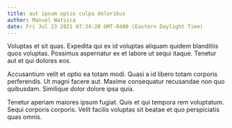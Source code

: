 ```yaml
---
title: aut ipsum optio culpa doloribus
author: Manuel Watsica
date: Fri Jul 23 2021 07:34:20 GMT-0400 (Eastern Daylight Time)
---
```

Voluptas et sit quas. Expedita qui ex id voluptas aliquam quidem blanditiis quos voluptas. Possimus aspernatur ex et labore ut sequi itaque. Tenetur aut et qui dolores eos.

 Accusantium velit et optio ea totam modi. Quasi a id libero totam corporis perferendis. Ut magni facere aut. Maxime consequatur recusandae non quo quibusdam. Similique dolor dolore ipsa quia.

 Tenetur aperiam maiores ipsum fugiat. Quis et qui tempora rem voluptatum. Sequi corporis corporis. Velit facilis voluptas sit beatae et quo perspiciatis quas omnis.